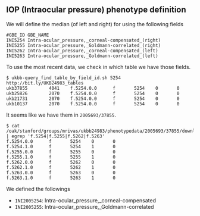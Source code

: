 ## IOP (Intraocular pressure) phenotype definition

We will define the median (of left and right) for using the following fields


```
#GBE_ID GBE_NAME
INI5254 Intra-ocular_pressure,_corneal-compensated_(right)
INI5255 Intra-ocular_pressure,_Goldmann-correlated_(right)
INI5262 Intra-ocular_pressure,_corneal-compensated_(left)
INI5263 Intra-ocular_pressure,_Goldmann-correlated_(left)
```

To use the most recent data, we check in which table we have those fields.

```
$ ukbb-query_find_table_by_field_id.sh 5254
http://bit.ly/UKB24983_tables
ukb37855        4041    f.5254.0.0      f       5254    0       0
ukb25826        2070    f.5254.0.0      f       5254    0       0
ukb21731        2070    f.5254.0.0      f       5254    0       0
ukb10137        2070    f.5254.0.0      f       5254    0       0
```

It seems like we have them in `2005693/37855`.

```
$ cat /oak/stanford/groups/mrivas/ukbb24983/phenotypedata/2005693/37855/download/ukb37855.tab.columns | egrep 'f.5254|f.5255|f.5262|f.5263'
f.5254.0.0      f       5254    0       0
f.5254.1.0      f       5254    1       0
f.5255.0.0      f       5255    0       0
f.5255.1.0      f       5255    1       0
f.5262.0.0      f       5262    0       0
f.5262.1.0      f       5262    1       0
f.5263.0.0      f       5263    0       0
f.5263.1.0      f       5263    1       0
```

We defined the followings

- `INI2005254`: Intra-ocular_pressure,_corneal-compensated
- `INI2005255`: Intra-ocular_pressure,_Goldmann-correlated 
